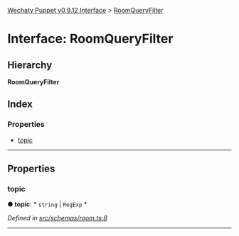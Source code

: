 [Wechaty Puppet v0.9.12 Interface](../README.md) > [RoomQueryFilter](../interfaces/roomqueryfilter.md)

# Interface: RoomQueryFilter

## Hierarchy

**RoomQueryFilter**

## Index

### Properties

* [topic](roomqueryfilter.md#topic)

---

## Properties

<a id="topic"></a>

###  topic

**● topic**: * `string` &#124; `RegExp`
*

*Defined in [src/schemas/room.ts:8](https://github.com/wechaty/wechaty-puppet/blob/53150e3/src/schemas/room.ts#L8)*

___

